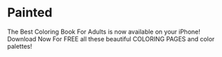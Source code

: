 # Painted
The Best Coloring Book For Adults is now available on your iPhone! Download Now For FREE all these beautiful COLORING PAGES and color palettes!
